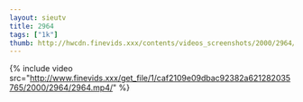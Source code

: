 ```yaml
--- 
layout: sieutv
title: 2964
tags: ["1k"]
thumb: http://hwcdn.finevids.xxx/contents/videos_screenshots/2000/2964/preview.mp4.jpg
---
```

{% include video src="http://www.finevids.xxx/get_file/1/caf2109e09dbac92382a621282035765/2000/2964/2964.mp4/" %} 
